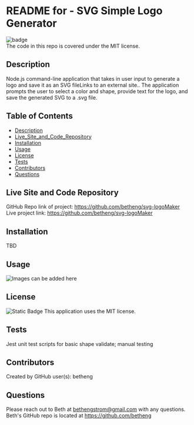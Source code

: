 # README for - SVG Simple Logo Generator
  ![badge](https://img.shields.io/badge/license-MIT-violet)<br />
  The code in this repo is covered under the MIT license.
  
  ## Description
  Node.js command-line application that takes in user input to generate a logo and save it as an SVG fileLinks to an external site.. The application prompts the user to select a color and shape, provide text for the logo, and save the generated SVG to a .svg file.
  
  ## Table of Contents
  - [Description](#description)
  - [Live_Site_and_Code_Repository](#live_site_and_code_repository)
  - [Installation](#installation)
  - [Usage](#usage)
  - [License](#license)
  - [Tests](#tests)
  - [Contributors](#contributors)
  - [Questions](#questions)
  
  ## Live Site and Code Repository
  GitHub Repo link of project: <https://github.com/betheng/svg-logoMaker>
  <br />
  Live project link: <https://github.com/betheng/svg-logoMaker>

  ## Installation
  TBD
  
  ## Usage
  ![Images can be added here](./assets/placeholder)
  
  ## License
  ![Static Badge](https://img.shields.io/badge/license-MIT-violet)
  This application uses the MIT license. 
  
  ## Tests
  Jest unit test scripts for basic shape validate; manual testing

  ## Contributors
  Created by GitHub user(s): betheng

  ## Questions
  Please reach out to Beth at bethengstrom@gmail.com with any questions.
  <br />
  Beth's GitHub repo is located at <https://github.com/betheng>
  